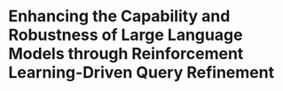 # Enhancing the Capability and Robustness of Large Language Models through Reinforcement Learning-Driven Query Refinement
